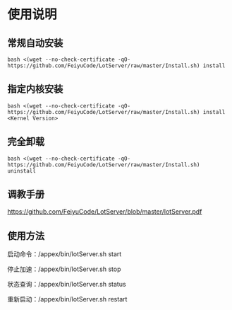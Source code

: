 # 使用说明

## 常规自动安装

```
bash <(wget --no-check-certificate -qO- https://github.com/FeiyuCode/LotServer/raw/master/Install.sh) install
```

## 指定内核安装

```
bash <(wget --no-check-certificate -qO- https://github.com/FeiyuCode/LotServer/raw/master/Install.sh) install <Kernel Version>
```

## 完全卸载

```
bash <(wget --no-check-certificate -qO- https://github.com/FeiyuCode/LotServer/raw/master/Install.sh) uninstall
```

## 调教手册

https://github.com/FeiyuCode/LotServer/blob/master/lotServer.pdf

## 使用方法

启动命令：/appex/bin/lotServer.sh start

停止加速：/appex/bin/lotServer.sh stop

状态查询：/appex/bin/lotServer.sh status

重新启动：/appex/bin/lotServer.sh restart
